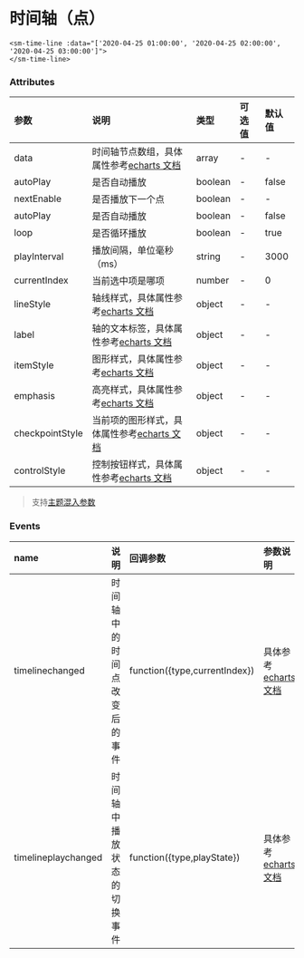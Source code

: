 # 时间轴（点）

<sm-iframe src="https://iclient.supermap.io/examples/component/components_time_line_vue.html"></sm-iframe>

```vue
<sm-time-line :data="['2020-04-25 01:00:00', '2020-04-25 02:00:00', '2020-04-25 03:00:00']">
</sm-time-line>
```

### Attributes

| 参数            | 说明                                                                                                             | 类型            | 可选值 | 默认值 |
| :-------------- | :--------------------------------------------------------------------------------------------------------------- | :-------------- | :----- | :----- |
| data            | 时间轴节点数组，具体属性参考[echarts 文档](https://echarts.apache.org/zh/option.html#timeline.data)              | array           | -      | -      |
| autoPlay        | 是否自动播放                                                                                                     | boolean         | -      | false  |
| nextEnable      | 是否播放下一个点                                                                                                 | boolean | -      | -      |
| autoPlay        | 是否自动播放                                                                                                     | boolean         | -      | false  |
| loop            | 是否循环播放                                                                                                     | boolean         | -      | true   |
| playInterval    | 播放间隔，单位毫秒（ms）                                                                                         | string          | -      | 3000   |
| currentIndex    | 当前选中项是哪项                                                                                                 | number          | -      | 0      |
| lineStyle       | 轴线样式，具体属性参考[echarts 文档](https://echarts.apache.org/zh/option.html#timeline.lineStyle)               | object          | -      | -      |
| label           | 轴的文本标签，具体属性参考[echarts 文档](https://echarts.apache.org/zh/option.html#timeline.label)               | object          | -      | -      |
| itemStyle       | 图形样式，具体属性参考[echarts 文档](https://echarts.apache.org/zh/option.html#timeline.itemStyle)               | object          | -      | -      |
| emphasis        | 高亮样式，具体属性参考[echarts 文档](https://echarts.apache.org/zh/option.html#timeline.emphasis)                | object          | -      | -      |
| checkpointStyle | 当前项的图形样式，具体属性参考[echarts 文档](https://echarts.apache.org/zh/option.html#timeline.checkpointStyle) | object          | -      | -      |
| controlStyle    | 控制按钮样式，具体属性参考[echarts 文档](https://echarts.apache.org/zh/option.html#timeline.controlStyle)        | object          | -      | -      |

> 支持[主题混入参数](/zh/api/mixin/mixin.md#theme)

### Events

| name                | 说明                         | 回调参数              | 参数说明                                                                                  |
| :------------------ | :--------------------------- | :-------------------- | :---------------------------------------------------------------------------------------- |
| timelinechanged     | 时间轴中的时间点改变后的事件 | function({type,currentIndex}) | 具体参考[echarts 文档](https://echarts.apache.org/zh/api.html#events.timelinechanged)     |
| timelineplaychanged | 时间轴中播放状态的切换事件   | function({type,playState})    | 具体参考[echarts 文档](https://echarts.apache.org/zh/api.html#events.timelineplaychanged) |
